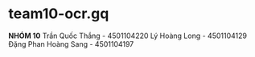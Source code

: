 # team10-ocr.gq
____NHÓM 10____
Trần Quốc Thắng - 4501104220
Lý Hoàng Long - 4501104129
Đặng Phan Hoàng Sang - 4501104197
